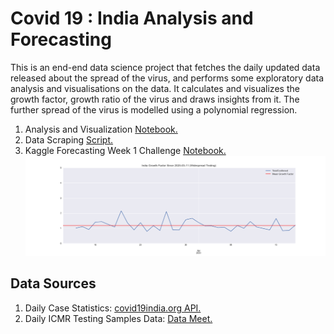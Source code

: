 
# Covid 19 : India Analysis and Forecasting
<p>This is an end-end data science project that fetches the daily updated data released about the spread of the virus, and performs some exploratory data analysis and visualisations on the data. 
    It calculates and visualizes the growth factor, growth ratio of the virus and draws insights from it. The further spread of the virus is modelled using a polynomial regression.</p>
    
1. Analysis and Visualization [Notebook.](COVID19_India_Analysis_Forecasting.ipynb)
2. Data Scraping [Script.](india_API_data/Covid19_india_org_api.py)
3. Kaggle Forecasting Week 1 Challenge [Notebook.](https://www.kaggle.com/andynath/covid-19-beginner-eda-random-forest-xgboost)<br>
![Growth Factor](Backup/India_Growth_Factor.png)

## Data Sources
1. Daily Case Statistics: [covid19india.org API.](https://github.com/covid19india/api)
2. Daily ICMR Testing Samples Data: [Data Meet.](https://github.com/datameet/covid19)

